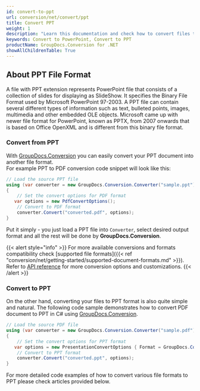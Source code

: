 ```yaml
---
id: convert-to-ppt
url: conversion/net/convert/ppt
title: Convert PPT
weight: 1
description: "Learn this documentation and check how to convert files to Microsoft PowerPoint 97-2003 (PPT) format with GroupDocs.Conversion for .NET."
keywords: Convert to PowerPoint, Convert to PPT
productName: GroupDocs.Conversion for .NET
showAllChildrenTable: True
---
```


## About PPT File Format

A file with PPT extension represents PowerPoint file that consists of a collection of slides for displaying as SlideShow. It specifies the Binary File Format used by Microsoft PowerPoint 97-2003. A PPT file can contain several different types of information such as text, bulleted points, images, multimedia and other embedded OLE objects. Microsoft came up with newer file format for PowerPoint, known as PPTX, from 2007 onwards that is based on Office OpenXML and is different from this binary file format.

### Convert from PPT

With [GroupDocs.Conversion](https://products.groupdocs.com/conversion/net) you can easily convert your PPT document into another file format.  
For example PPT to PDF conversion code snippet will look like this:

```csharp
// Load the source PPT file
using (var converter = new GroupDocs.Conversion.Converter("sample.ppt"))
{
    // Set the convert options for PDF format
   var options = new PdfConvertOptions();
    // Convert to PDF format
    converter.Convert("converted.pdf", options);
}
```

Put it simply - you just load a PPT file into `Converter`, select desired output format and all the rest will be done by **GroupDocs.Conversion**.  

{{< alert style="info" >}}
For more available conversions and formats compatibility check [supported file formats]({{< ref "conversion/net/getting-started/supported-document-formats.md" >}}).
Refer to [API reference](https://apireference.groupdocs.com/conversion/net/groupdocs.conversion.options.convert) for more conversion options and customizations.
{{< /alert >}}

### Convert to PPT

On the other hand, converting your files to PPT format is also quite simple and natural.
The following code sample demonstrates how to convert PDF document to PPT in C# using [GroupDocs.Conversion](https://products.groupdocs.com/conversion/net).

```csharp
// Load the source PDF file
using (var converter = new GroupDocs.Conversion.Converter("sample.pdf"))
{
    // Set the convert options for PPT format
   var options = new PresentationConvertOptions { Format = GroupDocs.Conversion.FileTypes.PresentationFileType.Ppt };
    // Convert to PPT format
    converter.Convert("converted.ppt", options);
}
```

For more detailed code examples of how to convert various file formats to PPT please check articles provided below.
